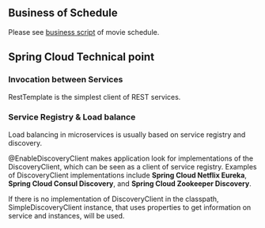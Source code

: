 ## Business of Schedule
Please see [business script](BusinessScript.md) of movie schedule.

## Spring Cloud Technical point

### Invocation between Services
RestTemplate is the simplest client of REST services.

### Service Registry & Load balance
Load balancing in microservices is usually based on service registry and discovery.

@EnableDiscoveryClient makes application look for implementations of the DiscoveryClient, which can be seen as a client of service registry. 
Examples of DiscoveryClient implementations include **Spring Cloud Netflix Eureka**, **Spring Cloud Consul Discovery**, and **Spring Cloud Zookeeper Discovery**.

If there is no implementation of DiscoveryClient in the classpath, SimpleDiscoveryClient instance, that uses properties to get information on service and instances, will be used.